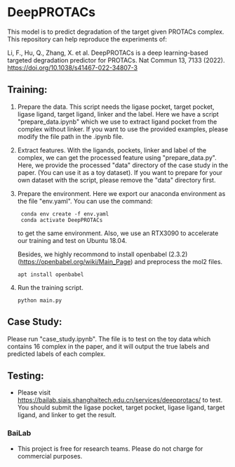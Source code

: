 # DeepPROTACs

This model is to predict degradation of the target given PROTACs complex. This repository can help reproduce the experiments of:

Li, F., Hu, Q., Zhang, X. et al. DeepPROTACs is a deep learning-based targeted degradation predictor for PROTACs. Nat Commun 13, 7133 (2022). https://doi.org/10.1038/s41467-022-34807-3

## Training:
1. Prepare the data. This script needs the ligase pocket, target pocket, ligase ligand, target ligand, linker and the label. Here we have a script  "prepare_data.ipynb" which we use to extract ligand pocket from the complex without linker. If you want to use the provided examples, please modify the file path in the .ipynb file.

2. Extract features. With the ligands, pockets, linker and label of the complex, we can get the processed feature using "prepare_data.py". Here, we provide the processed "data" directory of the case study in the paper. (You can use it as a toy dataset). If you want to prepare for your own dataset with the script, please remove the "data" directory first.

3. Prepare the environment. Here we export our anaconda environment as the file "env.yaml". You can use the command:
   ```shell
    conda env create -f env.yaml
    conda activate DeepPROTACs
   ```
   to get the same environment. Also, we use an RTX3090 to accelerate our 
   training and test on Ubuntu 18.04.

    Besides, we highly recommond to install openbabel (2.3.2) (https://openbabel.org/wiki/Main_Page) and preprocess the mol2 files.
    ```shell
    apt install openbabel
    ```

5. Run the training script.
   ```shell
   python main.py
   ```

## Case Study:
Please run "case_study.ipynb". The file is to test on the toy data which contains 16 complex in the paper, and it will output the true labels and predicted labels of each complex.

## Testing:
+ Please visit https://bailab.siais.shanghaitech.edu.cn/services/deepprotacs/ 
to test. You should submit the  ligase pocket, target pocket, ligase ligand,
target ligand, and linker to get the result. 

### BaiLab

* This project is free for research teams. Please do not charge for commercial purposes.
